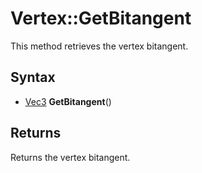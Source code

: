 # Vertex::GetBitangent

This method retrieves the vertex bitangent.

## Syntax

- [Vec3](Vec3.md) **GetBitangent**()

## Returns

Returns the vertex bitangent.
